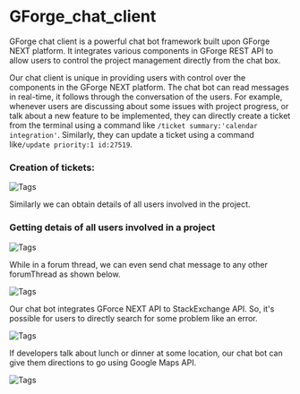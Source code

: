 # GForge_chat_client

GForge chat client is a powerful chat bot framework built upon GForge NEXT platform. It integrates various components in GForge REST API to allow users to control the project management directly from the chat box.

Our chat client is unique in providing users with control over the components in the GForge NEXT platform. The chat bot can read messages in real-time, it follows through the conversation of the users. For example, whenever users are discussing about some issues with project progress, or talk about a new feature to be implemented, they can directly create a ticket from the terminal using a command like `/ticket summary:'calendar integration'`. Similarly, they can update a ticket using a command like`/update priority:1 id:27519`. 

### Creation of tickets:

![Tags](https://cloud.githubusercontent.com/assets/16812117/18616051/b60e96e2-7d7a-11e6-9eab-e8322001ce98.png)


Similarly we can obtain details of all users involved in the project.

### Getting detais of all users involved in a project

![Tags](https://cloud.githubusercontent.com/assets/16812117/18616080/44ebddd4-7d7b-11e6-940b-18db7963dc7c.png)

While in a forum thread, we can even send chat message to any other forumThread as shown below.

![Tags](https://cloud.githubusercontent.com/assets/16812117/18616123/d66a4930-7d7b-11e6-872a-227aa279c001.PNG)

Our chat bot integrates GForce NEXT API to StackExchange API. So, it's possible for users to directly search for some problem like an error.

![Tags](https://cloud.githubusercontent.com/assets/16812117/18616203/c475a91c-7d7c-11e6-9686-17e64e9eabca.PNG)

If developers talk about lunch or dinner at some location, our chat bot can give them directions to go using Google Maps API.

![Tags](https://cloud.githubusercontent.com/assets/16812117/18616220/22dc2f30-7d7d-11e6-8531-54dedd4e2a75.PNG)
